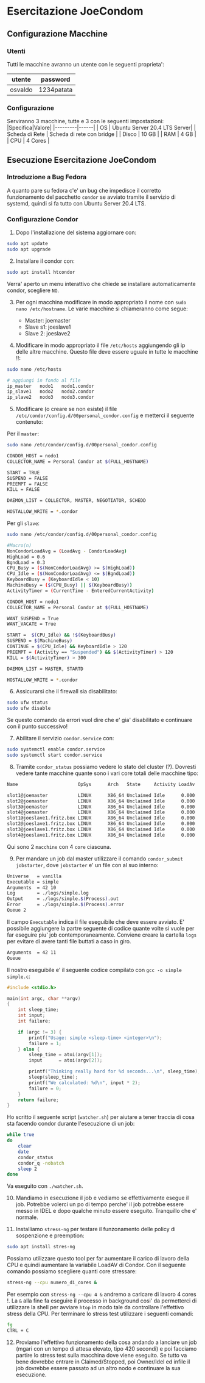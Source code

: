 # Esercitazione JoeCondom

## Configurazione Macchine

### Utenti

Tutti le macchine avranno un utente con le seguenti proprieta':

| utente | password |
| ------ | -------- |
| osvaldo| 1234patata|

### Configurazione

Serviranno 3 macchine, tutte e 3 con le seguenti impostazioni:
|Specifica|Valore|
|---------|------|
| OS      | Ubuntu Server 20.4 LTS Server|
| Scheda di Rete | Scheda di rete con bridge |
| Disco | 10 GB |
| RAM | 4 GB |
| CPU | 4 Cores |

## Esecuzione Esercitazione JoeCondom

### Introduzione a Bug Fedora

A quanto pare su fedora c'e' un bug che impedisce il corretto funzionamento del pacchetto `condor` se avviato tramite il servizio di systemd, quindi si fa tutto con Ubuntu Server 20.4 LTS.

### Configurazione Condor

1. Dopo l'installazione del sistema aggiornare con:

```bash
sudo apt update
sudo apt upgrade
```

2. Installare il condor con:

```bash
sudo apt install htcondor
```

Verra' aperto un menu interattivo che chiede se installare automaticamente condor, scegliere `NO`.

3. Per ogni macchina modificare in modo appropriato il nome con `sudo nano /etc/hostname`. Le varie macchine si chiameranno come segue:
    - Master: joemaster
    - Slave s1: joeslave1
    - Slave 2: joeslave2

4. Modificare in modo appropriato il file `/etc/hosts` aggiungendo gli ip delle altre macchine. Questo file deve essere uguale in tutte le macchine !!:

```bash
sudo nano /etc/hosts

# aggiungi in fondo al file 
ip_master   nodo1   nodo1.condor
ip_slave1   nodo2   nodo2.condor
ip_slave2   nodo3   nodo3.condor
```

5. Modificare (o creare se non esiste) il file `/etc/condor/config.d/00personal_condor.config` e metterci il seguente contenuto:

Per il `master`:

```bash
sudo nano /etc/condor/config.d/00personal_condor.config

CONDOR_HOST = nodo1
COLLECTOR_NAME = Personal Condor at $(FULL_HOSTNAME)

START = TRUE
SUSPEND = FALSE
PREEMPT = FALSE
KILL = FALSE

DAEMON_LIST = COLLECTOR, MASTER, NEGOTIATOR, SCHEDD

HOSTALLOW_WRITE = *.condor
```

Per gli `slave`:

```bash
sudo nano /etc/condor/config.d/00personal_condor.config

#Macro(n)
NonCondorLoadAvg = (LoadAvg - CondorLoadAvg)
HighLoad = 0.6
BgndLoad = 0.3
CPU_Busy = ($(NonCondorLoadAvg) >= $(HighLoad))
CPU_Idle = ($(NonCondorLoadAvg) <= $(BgndLoad))
KeyboardBusy = (KeyboardIdle < 10)
MachineBusy = ($(CPU_Busy) || $(KeyboardBusy))
ActivityTimer = (CurrentTime - EnteredCurrentActivity)

CONDOR_HOST = nodo1
COLLECTOR_NAME = Personal Condor at $(FULL_HOSTNAME)

WANT_SUSPEND = True
WANT_VACATE = True

START =  $(CPU_Idle) && !$(KeyboardBusy)
SUSPEND = $(MachineBusy)
CONTINUE = $(CPU_Idle) && KeyboardIdle > 120
PREEMPT = (Activity == "Suspended") && $(ActivityTimer) > 120     
KILL = $(ActivityTimer) > 300

DAEMON_LIST = MASTER, STARTD

HOSTALLOW_WRITE = *.condor
```

6. Assicurarsi che il firewall sia disabilitato:

```bash
sudo ufw status
sudo ufw disable
```

Se questo comando da errori vuol dire che e' gia' disabilitato e continuare con il punto successivo!

7. Abilitare il servizio `condor.service` con:

```bash
sudo systemctl enable condor.service
sudo systemctl start condor.service
```

8. Tramite `condor_status` possiamo vedere lo stato del cluster (?). Dovresti vedere tante macchine quante sono i vari core totali delle macchine tipo:

```bash
Name                      OpSys      Arch   State     Activity LoadAv

slot1@joemaster           LINUX      X86_64 Unclaimed Idle      0.000
slot2@joemaster           LINUX      X86_64 Unclaimed Idle      0.000
slot3@joemaster           LINUX      X86_64 Unclaimed Idle      0.000
slot4@joemaster           LINUX      X86_64 Unclaimed Idle      0.000
slot1@joeslave1.fritz.box LINUX      X86_64 Unclaimed Idle      0.000
slot2@joeslave1.fritz.box LINUX      X86_64 Unclaimed Idle      0.000
slot3@joeslave1.fritz.box LINUX      X86_64 Unclaimed Idle      0.000
slot4@joeslave1.fritz.box LINUX      X86_64 Unclaimed Idle      0.000
```

Qui sono 2 `macchine` con 4 `core` ciascuna.

9. Per mandare un job dal master utilizzare il comando `condor_submit jobstarter`, dove `jobstarter` e' un file con al suo interno:

```bash
Universe   = vanilla
Executable = simple
Arguments  = 42 10
Log        = ./logs/simple.log
Output     = ./logs/simple.$(Process).out
Error      = ./logs/simple.$(Process).error
Queue 2

```

Il campo `Executable` indica il file eseguibile che deve essere avviato. E' possibile aggiungere la partre seguente di codice quante volte si vuole per far eseguire piu' job contemporaneamente.
Conviene creare la cartella `logs` per evitare di avere tanti file buttati a caso in giro.

```bash
Arguments  = 42 11
Queue
```

Il nostro eseguibile e' il seguente codice compilato con `gcc -o simple simple.c`: 

```c
#include <stdio.h>

main(int argc, char **argv)
{
    int sleep_time;
    int input;
    int failure;

    if (argc != 3) {
        printf("Usage: simple <sleep-time> <integer>\n");
        failure = 1;
    } else {
        sleep_time = atoi(argv[1]);
        input      = atoi(argv[2]);

        printf("Thinking really hard for %d seconds...\n", sleep_time);
        sleep(sleep_time);
        printf("We calculated: %d\n", input * 2);
        failure = 0;
    }
    return failure;
}
```

Ho scritto il seguente script (`watcher.sh`) per aiutare a tener traccia di cosa sta facendo condor durante l'esecuzione di un job: 

```bash
while true
do
	clear
	date
	condor_status
	condor_q -nobatch
	sleep 2
done
```

Va eseguito con `./watcher.sh`.

10. Mandiamo in esecuzione il job e vediamo se effettivamente esegue il job. Potrebbe volerci un po di tempo perche' il job potrebbe essere messo in IDEL e dopo qualche minuto essere eseguito. Tranquillo che e' normale.

11. Installiamo `stress-ng` per testare il funzonamento delle policy di sospenzione e preemption:

```bash
sudo apt install stres-ng
```

Possiamo utilizzare questo tool per far aumentare il carico di lavoro della CPU e quindi aumentare la variabile LoadAV di Condor. Con il seguente comando possiamo scegliere quanti core stressare:

```bash
stress-ng --cpu numero_di_cores &
```

Per esempio con `stress-ng --cpu 4 &` andremo a caricare di lavoro 4 cores !. La `&` alla fine fa eseguire il processo in background cosi' da permetterci di utilizzare la shell per avviare `htop` in modo tale da controllare l'effettivo stress della CPU. Per terminare lo stress test utilizzare i seguenti comandi:

```bash
fg
CTRL + C
```

12. Proviamo l'effettivo funzionamento della cosa andando a lanciare un job (mgari con un tempo di attesa elevato, tipo 420 secondi) e poi facciamo partire lo stress test sulla macchina dove viene eseguito. Se tutto va bene dovrebbe entrare in Claimed/Stopped, poi Owner/Idel ed infile il job dovrebbe essere passato ad un altro nodo e continuare la sua esecuzione.
